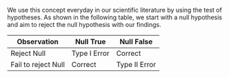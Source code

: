 We use this concept everyday in our scientific literature by using the test of hypotheses. As shown in the following table, we start with a null hypothesis and aim to reject the null hypothesis with our findings. 

| Observation | Null True          |   Null False     |
|---------------------|-----------      |----------|
| Reject Null         | Type I Error    | Correct  |
| Fail to reject Null | Correct         | Type II Error|